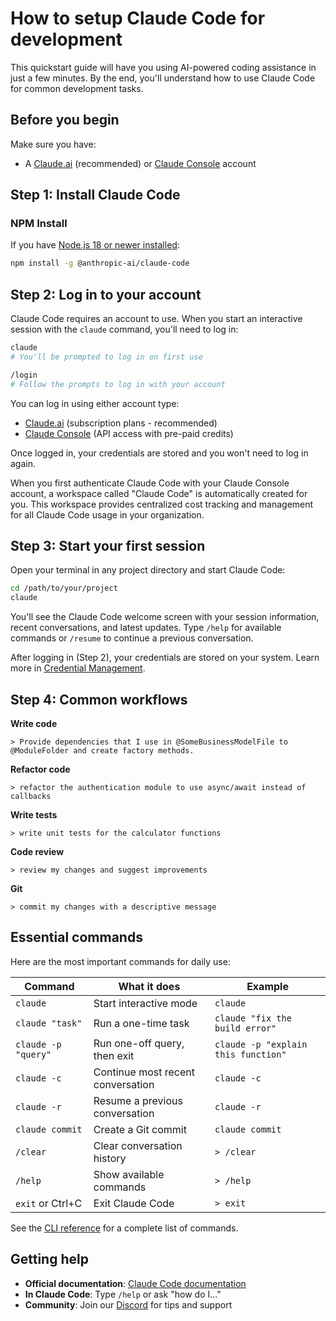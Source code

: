 # How to setup Claude Code for development

This quickstart guide will have you using AI-powered coding assistance in just a few minutes. By the end, you'll understand how to use Claude Code for common development tasks.

## Before you begin

Make sure you have:

* A [Claude.ai](https://claude.ai) (recommended) or [Claude Console](https://console.anthropic.com/) account

## Step 1: Install Claude Code

### NPM Install

If you have [Node.js 18 or newer installed](https://nodejs.org/en/download/):

```sh
npm install -g @anthropic-ai/claude-code
```

## Step 2: Log in to your account

Claude Code requires an account to use. When you start an interactive session with the `claude` command, you'll need to log in:

```bash
claude
# You'll be prompted to log in on first use
```

```bash
/login
# Follow the prompts to log in with your account
```

You can log in using either account type:

* [Claude.ai](https://claude.ai) (subscription plans - recommended)
* [Claude Console](https://console.anthropic.com/) (API access with pre-paid credits)

Once logged in, your credentials are stored and you won't need to log in again.

<Note>
  When you first authenticate Claude Code with your Claude Console account, a workspace called "Claude Code" is automatically created for you. This workspace provides centralized cost tracking and management for all Claude Code usage in your organization.
</Note>

## Step 3: Start your first session

Open your terminal in any project directory and start Claude Code:

```bash
cd /path/to/your/project
claude
```

You'll see the Claude Code welcome screen with your session information, recent conversations, and latest updates. Type `/help` for available commands or `/resume` to continue a previous conversation.

After logging in (Step 2), your credentials are stored on your system. Learn more in [Credential Management](https://docs.claude.com/en/docs/claude-code/iam#credential-management).

## Step 4: Common workflows

**Write code**

```
> Provide dependencies that I use in @SomeBusinessModelFile to @ModuleFolder and create factory methods.
```

**Refactor code**

```
> refactor the authentication module to use async/await instead of callbacks
```

**Write tests**

```
> write unit tests for the calculator functions
```

**Code review**

```
> review my changes and suggest improvements
```

**Git**

```
> commit my changes with a descriptive message
```

## Essential commands

Here are the most important commands for daily use:

| Command             | What it does                      | Example                             |
| ------------------- | --------------------------------- | ----------------------------------- |
| `claude`            | Start interactive mode            | `claude`                            |
| `claude "task"`     | Run a one-time task               | `claude "fix the build error"`      |
| `claude -p "query"` | Run one-off query, then exit      | `claude -p "explain this function"` |
| `claude -c`         | Continue most recent conversation | `claude -c`                         |
| `claude -r`         | Resume a previous conversation    | `claude -r`                         |
| `claude commit`     | Create a Git commit               | `claude commit`                     |
| `/clear`            | Clear conversation history        | `> /clear`                          |
| `/help`             | Show available commands           | `> /help`                           |
| `exit` or Ctrl+C    | Exit Claude Code                  | `> exit`                            |

See the [CLI reference](/en/docs/claude-code/cli-reference) for a complete list of commands.

## Getting help

* **Official documentation**: [Claude Code documentation](https://docs.claude.com/en/docs/claude-code/overview)
* **In Claude Code**: Type `/help` or ask "how do I..."
* **Community**: Join our [Discord](https://www.anthropic.com/discord) for tips and support
